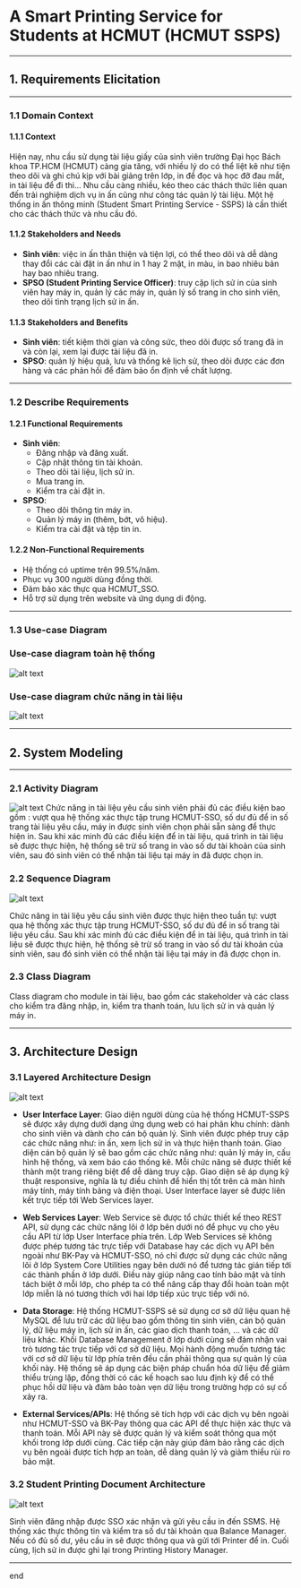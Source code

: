 # A Smart Printing Service for Students at HCMUT (HCMUT SSPS)

----

## 1. Requirements Elicitation

---

### 1.1 Domain Context

#### 1.1.1 Context
Hiện nay, nhu cầu sử dụng tài liệu giấy của sinh viên trường Đại học Bách khoa TP.HCM (HCMUT) càng gia tăng, với nhiều lý do có thể liệt kê như tiện theo dõi và ghi chú kịp với bài giảng trên lớp, in để đọc và học đỡ đau mắt, in tài liệu để đi thi… Nhu cầu càng nhiều, kéo theo các thách thức liên quan đến trải nghiệm dịch vụ in ấn cũng như công tác quản lý tài liệu. Một hệ thống in ấn thông minh (Student Smart Printing Service - SSPS) là cần thiết cho các thách thức và nhu cầu đó.

#### 1.1.2 Stakeholders and Needs
- **Sinh viên**: việc in ấn thân thiện và tiện lợi, có thể theo dõi và dễ dàng thay đổi các cài đặt in ấn như in 1 hay 2 mặt, in màu, in bao nhiêu bản hay bao nhiêu trang.
- **SPSO (Student Printing Service Officer)**: truy cập lịch sử in của sinh viên hay máy in, quản lý các máy in, quản lý số trang in cho sinh viên, theo dõi tình trạng lịch sử in ấn.

#### 1.1.3 Stakeholders and Benefits
- **Sinh viên**: tiết kiệm thời gian và công sức, theo dõi được số trang đã in và còn lại, xem lại được tài liệu đã in.
- **SPSO**: quản lý hiệu quả, lưu và thống kê lịch sử, theo dõi được các đơn hàng và các phản hồi để đảm bảo ổn định về chất lượng.

---

### 1.2 Describe Requirements

#### 1.2.1 Functional Requirements
- **Sinh viên**:
  - Đăng nhập và đăng xuất.
  - Cập nhật thông tin tài khoản.
  - Theo dõi tài liệu, lịch sử in.
  - Mua trang in.
  - Kiểm tra cài đặt in.
- **SPSO**:
  - Theo dõi thông tin máy in.
  - Quản lý máy in (thêm, bớt, vô hiệu).
  - Kiểm tra cài đặt và tệp tin in.

#### 1.2.2 Non-Functional Requirements
- Hệ thống có uptime trên 99.5%/năm.
- Phục vụ 300 người dùng đồng thời.
- Đảm bảo xác thực qua HCMUT_SSO.
- Hỗ trợ sử dụng trên website và ứng dụng di động.

---

### 1.3 Use-case Diagram

### Use-case diagram toàn hệ thống

![alt text](https://github.com/akngg/se_ssps_241/blob/main/materials/img/dhsnijwg.png?raw=true)

### Use-case diagram chức năng in tài liệu

![alt text](https://github.com/akngg/se_ssps_241/blob/main/materials/img/xt3hvirs.png?raw=true)

----

## 2. System Modeling

---

### 2.1 Activity Diagram
![alt text](https://github.com/akngg/se_ssps_241/blob/main/materials/img/qntm2yma.png?raw=true)
Chức năng in tài liệu yêu cầu sinh viên phải đủ các điều kiện bao gồm : vượt qua hệ thống xác thực tập trung HCMUT-SSO, số dư đủ để in số trang tài liệu yêu cầu, máy in được sinh viên chọn phải sẵn sàng để thực hiện in. Sau khi xác minh đủ các điều kiện để in tài liệu, quá trình in tài liệu sẽ được thực hiện, hệ thống sẽ trừ số trang in vào số dư tài khoản của sinh viên, sau đó sinh viên có thể nhận tài liệu tại máy in đã được chọn in.

### 2.2 Sequence Diagram

![alt text](https://github.com/akngg/se_ssps_241/blob/main/materials/img/mjwj1kbu.png?raw=true)

Chức năng in tài liệu yêu cầu sinh viên được thực hiện theo tuần tự: vượt qua hệ thống xác thực tập trung HCMUT-SSO, số dư đủ để in số trang tài liệu yêu cầu. Sau khi xác minh đủ các điều kiện để in tài liệu, quá trình in tài liệu sẽ được thực hiện, hệ thống sẽ trừ số trang in vào số dư tài khoản của sinh viên, sau đó sinh viên có thể nhận tài liệu tại máy in đã được chọn in.

### 2.3 Class Diagram
Class diagram cho module in tài liệu, bao gồm các stakeholder và các class cho kiểm tra đăng nhập, in, kiểm tra thanh toán, lưu lịch sử in và quản lý máy in.

---

## 3. Architecture Design

### 3.1 Layered Architecture Design

![alt text](https://github.com/akngg/se_ssps_241/blob/main/materials/img/szyzdby5.png?raw=true)

- **User Interface Layer**:
Giao diện người dùng của hệ thống HCMUT-SSPS sẽ được xây dựng dưới dạng ứng dụng web có hai phân khu chính: dành cho sinh viên và dành cho cán bộ quản lý. Sinh viên được phép truy cập các chức năng như: in ấn, xem lịch sử in và thực hiện thanh toán. Giao diện cán bộ quản lý sẽ bao gồm các chức năng như: quản lý máy in, cấu hình hệ thống, và xem báo cáo thống kê. Mỗi chức năng sẽ được thiết kế thành một trang riêng biệt để dễ dàng truy cập. Giao diện sẽ áp dụng kỹ thuật responsive, nghĩa là tự điều chỉnh để hiển thị tốt trên cả màn hình máy tính, máy tính bảng và điện thoại. User Interface layer sẽ được liên kết trực tiếp tới Web Services layer.

- **Web Services Layer**:
Web Service sẽ được tổ chức thiết kế theo REST API, sử dụng các chức năng lõi ở lớp bên dưới nó để phục vụ cho yêu cầu API từ lớp User Interface phía trên. Lớp Web Services sẽ không được phép tương tác trực tiếp với Database hay các dịch vụ API bên ngoài như BK-Pay và HCMUT-SSO, nó chỉ được sử dụng các chức năng lõi ở lớp System Core Utilities ngay bên dưới nó để tương tác gián tiếp tới các thành phần ở lớp dưới. Điều này giúp nâng cao tính bảo mật và tính tách biệt ở mỗi lớp, cho phép ta có thể nâng cấp thay đổi hoàn toàn một lớp miễn là nó tương thích với hai lớp tiếp xúc trực tiếp với nó.

- **Data Storage**:
Hệ thống HCMUT-SSPS sẽ sử dụng cơ sở dữ liệu quan hệ MySQL để lưu trữ các dữ liệu bao gồm thông tin sinh viên, cán bộ quản lý, dữ liệu máy in, lịch sử in ấn, các giao dịch thanh toán, … và các dữ liệu khác. 
Khối Database Management ở lớp dưới cùng sẽ đảm nhận vai trò tương tác trực tiếp với cơ sở dữ liệu. Mọi hành động muốn tương tác với cơ sở dữ liệu từ lớp phía trên đều cần phải thông qua sự quản lý của khối này.
Hệ thống sẽ áp dụng các biện pháp chuẩn hóa dữ liệu để giảm thiểu trùng lặp, đồng thời có các kế hoạch sao lưu định kỳ để có thể phục hồi dữ liệu và đảm bảo toàn vẹn dữ liệu trong trường hợp có sự cố xảy ra.

- **External Services/APIs**:
Hệ thống sẽ tích hợp với các dịch vụ bên ngoài như HCMUT-SSO và BK-Pay thông qua các API để thực hiện xác thực và thanh toán. Mỗi API này sẽ được quản lý và kiểm soát thông qua một khối trong lớp dưới cùng. Các tiếp cận này giúp đảm bảo rằng các dịch vụ bên ngoài được tích hợp an toàn, dễ dàng quản lý và giảm thiểu rủi ro bảo mật.


### 3.2 Student Printing Document Architecture

![alt text](https://github.com/akngg/se_ssps_241/blob/main/materials/img/ixibur2i.png?raw=true)

Sinh viên đăng nhập được SSO xác nhận và gửi yêu cầu in đến SSMS. Hệ thống xác thực thông tin và kiểm tra số dư tài khoản qua Balance Manager. Nếu có đủ số dư, yêu cầu in sẽ được thông qua và gửi tới Printer để in. Cuối cùng, lịch sử in được ghi lại trong Printing History Manager.

---
end
